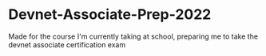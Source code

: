 # Devnet-Associate-Prep-2022
Made for the course I'm currently taking at school, preparing me to take the devnet associate certification exam
